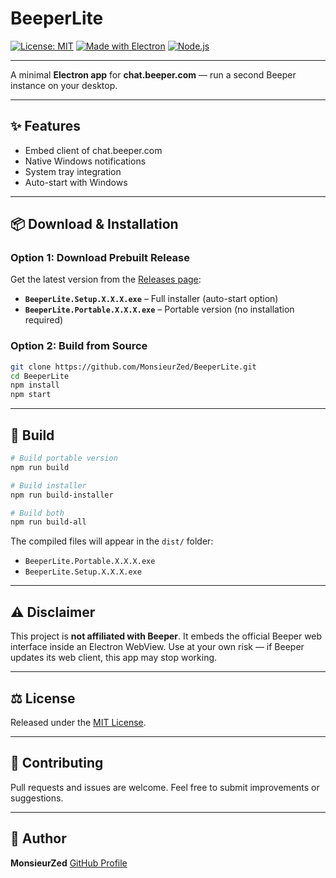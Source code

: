 # BeeperLite

[![License: MIT](https://img.shields.io/badge/License-MIT-yellow.svg)](LICENSE)
[![Made with Electron](https://img.shields.io/badge/Made%20with-Electron-47848F.svg)](https://www.electronjs.org/)
[![Node.js](https://img.shields.io/badge/Node.js-%3E%3D18-green.svg)](https://nodejs.org/)

---

A minimal **Electron app** for **chat.beeper.com** — run a second Beeper instance on your desktop.

---

## ✨ Features

* Embed client of chat.beeper.com
* Native Windows notifications
* System tray integration
* Auto-start with Windows

---

## 📦 Download & Installation

### Option 1: Download Prebuilt Release

Get the latest version from the [Releases page](https://github.com/MonsieurZed/BeeperLite/releases):

* **`BeeperLite.Setup.X.X.X.exe`** – Full installer (auto-start option)
* **`BeeperLite.Portable.X.X.X.exe`** – Portable version (no installation required)

### Option 2: Build from Source

```bash
git clone https://github.com/MonsieurZed/BeeperLite.git
cd BeeperLite
npm install
npm start
```

---

## 🔧 Build

```bash
# Build portable version
npm run build

# Build installer
npm run build-installer

# Build both
npm run build-all
```

The compiled files will appear in the `dist/` folder:

* `BeeperLite.Portable.X.X.X.exe`
* `BeeperLite.Setup.X.X.X.exe`

---

## ⚠️ Disclaimer

This project is **not affiliated with Beeper**.
It embeds the official Beeper web interface inside an Electron WebView.
Use at your own risk — if Beeper updates its web client, this app may stop working.

---

## ⚖️ License

Released under the [MIT License](LICENSE).

---

## 🤝 Contributing

Pull requests and issues are welcome.
Feel free to submit improvements or suggestions.

---

## 👤 Author

**MonsieurZed**
[GitHub Profile](https://github.com/MonsieurZed)
